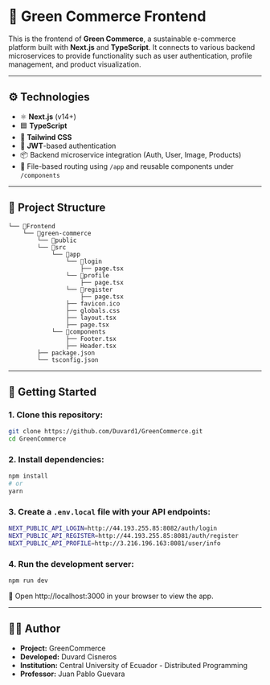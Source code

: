 # 🌿 Green Commerce Frontend

This is the frontend of **Green Commerce**, a sustainable e-commerce platform built with **Next.js** and **TypeScript**. It connects to various backend microservices to provide functionality such as user authentication, profile management, and product visualization.

---

## ⚙️ Technologies

- ⚛️ **Next.js** (v14+)
- 🟦 **TypeScript**
- 🎨 **Tailwind CSS**
- 🔐 **JWT**-based authentication
- 📦 Backend microservice integration (Auth, User, Image, Products)
- 🧱 File-based routing using `/app` and reusable components under `/components`

---

## 📁 Project Structure

```
└── 📁Frontend
    └── 📁green-commerce
        └── 📁public
        └── 📁src
            └── 📁app
                └── 📁login
                    ├── page.tsx
                └── 📁profile
                    ├── page.tsx
                └── 📁register
                    ├── page.tsx
                ├── favicon.ico
                ├── globals.css
                ├── layout.tsx
                ├── page.tsx
            └── 📁components
                ├── Footer.tsx
                ├── Header.tsx
        ├── package.json
        └── tsconfig.json
```

---


## 🚀 Getting Started

### 1. Clone this repository:

```bash
git clone https://github.com/Duvard1/GreenCommerce.git
cd GreenCommerce
```

### 2. Install dependencies:

```bash
npm install
# or
yarn
```

### 3. Create a `.env.local` file with your API endpoints:

```bash
NEXT_PUBLIC_API_LOGIN=http://44.193.255.85:8082/auth/login
NEXT_PUBLIC_API_REGISTER=http://44.193.255.85:8081/auth/register
NEXT_PUBLIC_API_PROFILE=http://3.216.196.163:8081/user/info
```

### 4. Run the development server:

```bash
npm run dev
```

📍 Open http://localhost:3000 in your browser to view the app.

---

## 🧑‍💻 Author

- **Project:** GreenCommerce
- **Developed:** Duvard Cisneros
- **Institution:** Central University of Ecuador - Distributed Programming 
- **Professor:** Juan Pablo Guevara
